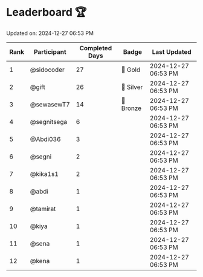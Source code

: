 # Leaderboard 🏆

Updated on: 2024-12-27 06:53 PM

| Rank | Participant       | Completed Days | Badge      | Last Updated         |
|------|-------------------|----------------|------------|----------------------|
| 1    | @sidocoder        | 27             | 🏅 Gold     | 2024-12-27 06:53 PM |
| 2    | @gift             | 26             | 🥈 Silver   | 2024-12-27 06:53 PM |
| 3    | @sewasewT7        | 14             | 🥉 Bronze   | 2024-12-27 06:53 PM |
| 4    | @segnitsega       | 6              |            | 2024-12-27 06:53 PM |
| 5    | @Abdi036          | 3              |            | 2024-12-27 06:53 PM |
| 6    | @segni            | 2              |            | 2024-12-27 06:53 PM |
| 7    | @kika1s1          | 2              |            | 2024-12-27 06:53 PM |
| 8    | @abdi             | 1              |            | 2024-12-27 06:53 PM |
| 9    | @tamirat          | 1              |            | 2024-12-27 06:53 PM |
| 10   | @kiya             | 1              |            | 2024-12-27 06:53 PM |
| 11   | @sena             | 1              |            | 2024-12-27 06:53 PM |
| 12   | @kena             | 1              |            | 2024-12-27 06:53 PM |
